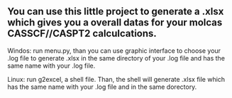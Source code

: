 ##  You can use this little project to generate a .xlsx which gives you a overall datas for your molcas CASSCF//CASPT2 calculcations.

Windos: run menu.py, than you can use graphic interface to choose your .log file to generate .xlsx in the same directory of your .log file and has the same name with your .log file.

Linux: run g2excel, a shell file. Than, the shell will generate .xlsx file which  has the same name with your .log file and in the same dorectory.
